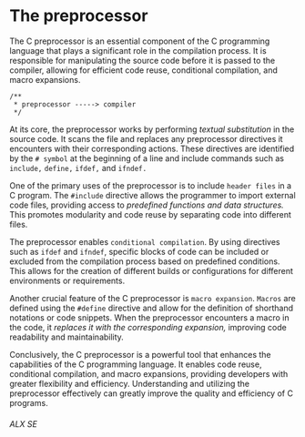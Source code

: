 <h1> The preprocessor </h1>

The C preprocessor is an essential component of the C programming language that plays a significant role in the compilation process. It is responsible for manipulating the source code before it is passed to the compiler, allowing for efficient code reuse, conditional compilation, and macro expansions.

```
/**
 * preprocessor -----> compiler
 */
```

At its core, the preprocessor works by performing <em> textual substitution </em> in the source code. It scans the file and replaces any preprocessor directives it encounters with their corresponding actions. These directives are identified by the `# symbol` at the beginning of a line and include commands such as `include,` `define,` `ifdef,` and `ifndef.`

One of the primary uses of the preprocessor is to include `header files` in a C program. The `#include` directive allows the programmer to import external code files, providing access to <em> predefined functions and data structures.</em> This promotes modularity and code reuse by separating code into different files.

The preprocessor enables `conditional compilation`. By using directives such as `ifdef` and `ifndef`, specific blocks of code can be included or excluded from the compilation process based on predefined conditions. This allows for the creation of different builds or configurations for different environments or requirements.

Another crucial feature of the C preprocessor is `macro expansion`. 
`Macros` are defined using the `#define` directive and allow for the definition of shorthand notations or code snippets. When the preprocessor encounters a macro in the code, it <em> replaces it with the corresponding expansion,</em> improving code readability and maintainability.

Conclusively, the C preprocessor is a powerful tool that enhances the capabilities of the C programming language. It enables code reuse, conditional compilation, and macro expansions, providing developers with greater flexibility and efficiency. Understanding and utilizing the preprocessor effectively can greatly improve the quality and efficiency of C programs.


<h6> ALX SE </h6>

